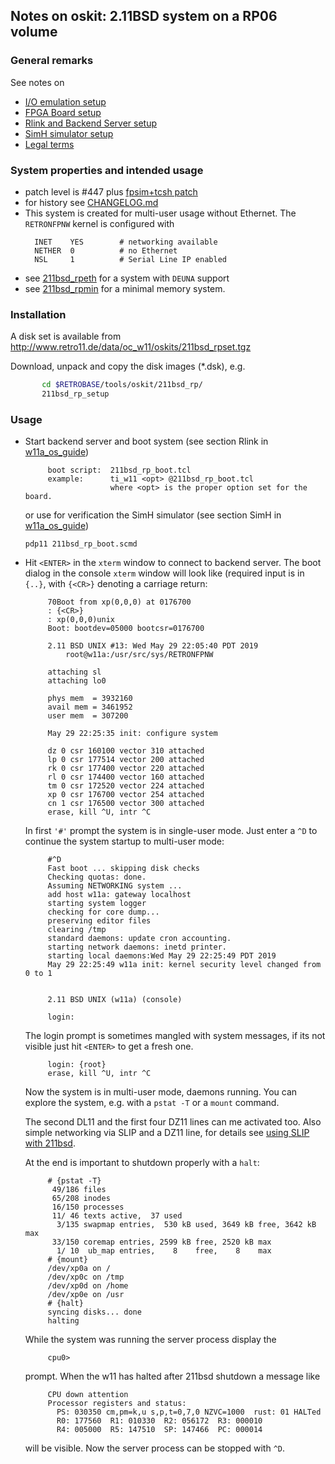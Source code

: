 ## Notes on oskit: 2.11BSD system on a RP06 volume

### General remarks
See notes on
- [I/O emulation setup](../../../doc/w11a_io_emulation.md)
- [FPGA Board setup](../../../doc/w11a_board_connection.md)
- [Rlink and Backend Server setup](../../../doc/w11a_backend_setup.md)
- [SimH simulator setup](../../../doc/w11a_simh_setup.md)
- [Legal terms](../../../doc/w11a_os_guide.md)

### System properties and intended usage
- patch level is #447 plus [fpsim+tcsh patch](https://wfjm.github.io/blogs/211bsd/2017-06-06-kernel-panic-here-doc-tcsh.html)
- for history see [CHANGELOG.md](CHANGELOG.md)
- This system is created for multi-user usage without Ethernet. The
  `RETRONFPNW` kernel is configured with
  ```
    INET    YES        # networking available
    NETHER  0          # no Ethernet
    NSL     1          # Serial Line IP enabled
  ```
- see [211bsd_rpeth](../211bsd_rpeth/README.md) for a system with `DEUNA` support
- see [211bsd_rpmin](../211bsd_rpmin/README.md) for a minimal memory system.

### Installation
A disk set is available from
http://www.retro11.de/data/oc_w11/oskits/211bsd_rpset.tgz

Download, unpack and copy the disk images (*.dsk), e.g.
```bash
       cd $RETROBASE/tools/oskit/211bsd_rp/
       211bsd_rp_setup
```

### Usage

- Start backend server and boot system (see section Rlink in
  [w11a_os_guide](../../../doc/w11a_os_guide.md#user-content-rlink))
  ```
       boot script:  211bsd_rp_boot.tcl
       example:      ti_w11 <opt> @211bsd_rp_boot.tcl
                     where <opt> is the proper option set for the board.
  ```
  or use for verification the SimH simulator  (see section SimH in
  [w11a_os_guide](../../../doc/w11a_os_guide.md#user-content-simh))
  ```
  pdp11 211bsd_rp_boot.scmd
  ```

- Hit `<ENTER>` in the `xterm` window to connect to backend server.
  The boot dialog in the console `xterm` window will look like
  (required input is in `{..}`, with `{<CR>}` denoting a carriage return:
  ```
       70Boot from xp(0,0,0) at 0176700
       : {<CR>}
       : xp(0,0,0)unix
       Boot: bootdev=05000 bootcsr=0176700

       2.11 BSD UNIX #13: Wed May 29 22:05:40 PDT 2019
           root@w11a:/usr/src/sys/RETRONFPNW

       attaching sl
       attaching lo0

       phys mem  = 3932160
       avail mem = 3461952
       user mem  = 307200

       May 29 22:25:35 init: configure system
       
       dz 0 csr 160100 vector 310 attached
       lp 0 csr 177514 vector 200 attached
       rk 0 csr 177400 vector 220 attached
       rl 0 csr 174400 vector 160 attached
       tm 0 csr 172520 vector 224 attached
       xp 0 csr 176700 vector 254 attached
       cn 1 csr 176500 vector 300 attached
       erase, kill ^U, intr ^C
  ```

  In first `'#'` prompt the system is in single-user mode. Just enter a `^D` 
  to continue the system startup to multi-user mode:
  ```
       #^D
       Fast boot ... skipping disk checks
       Checking quotas: done.
       Assuming NETWORKING system ...
       add host w11a: gateway localhost
       starting system logger
       checking for core dump... 
       preserving editor files
       clearing /tmp
       standard daemons: update cron accounting.
       starting network daemons: inetd printer.
       starting local daemons:Wed May 29 22:25:49 PDT 2019
       May 29 22:25:49 w11a init: kernel security level changed from 0 to 1
       
       
       2.11 BSD UNIX (w11a) (console)
       
       login:
  ```

  The login prompt is sometimes mangled with system messages, if its not
  visible just hit `<ENTER>` to get a fresh one.
  ```
       login: {root}
       erase, kill ^U, intr ^C
  ```

  Now the system is in multi-user mode, daemons running. You can explore
  the system, e.g. with a `pstat -T` or a `mount` command.

  The second DL11 and the first four DZ11 lines can me activated too.
  Also simple networking via SLIP and a DZ11 line, for details see
  [using SLIP with 211bsd](../doc/211bsd_slip.md).
  
  At the end is important to shutdown properly with a `halt`:
  ```
       # {pstat -T}
        49/186 files
        65/208 inodes
        16/150 processes
        11/ 46 texts active,  37 used
         3/135 swapmap entries,  530 kB used, 3649 kB free, 3642 kB max
        33/150 coremap entries, 2599 kB free, 2520 kB max
         1/ 10  ub_map entries,    8    free,    8    max
       # {mount}
       /dev/xp0a on /
       /dev/xp0c on /tmp
       /dev/xp0d on /home
       /dev/xp0e on /usr
       # {halt}
       syncing disks... done
       halting
  ```

  While the system was running the server process display the
  ```
       cpu0> 
  ```

  prompt. When the w11 has halted after 211bsd shutdown a message like
  ```
       CPU down attention
       Processor registers and status:
         PS: 030350 cm,pm=k,u s,p,t=0,7,0 NZVC=1000  rust: 01 HALTed
         R0: 177560  R1: 010330  R2: 056172  R3: 000010
         R4: 005000  R5: 147510  SP: 147466  PC: 000014
   ```

   will be visible. Now the server process can be stopped with `^D`.
